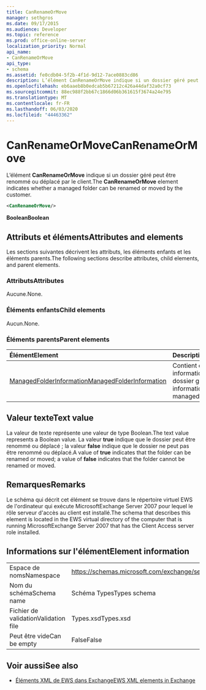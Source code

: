 ```yaml
---
title: CanRenameOrMove
manager: sethgros
ms.date: 09/17/2015
ms.audience: Developer
ms.topic: reference
ms.prod: office-online-server
localization_priority: Normal
api_name:
- CanRenameOrMove
api_type:
- schema
ms.assetid: fe0cdb04-5f2b-4f1d-9d12-7ace0883cd86
description: L’élément CanRenameOrMove indique si un dossier géré peut être renommé ou déplacé par le client.
ms.openlocfilehash: eb6aaeb8b0edcab5b67212c426a44daf32a0cf73
ms.sourcegitcommit: 88ec988f2bb67c1866d06b361615f3674a24e795
ms.translationtype: MT
ms.contentlocale: fr-FR
ms.lasthandoff: 06/03/2020
ms.locfileid: "44463362"
---
```

# <a name="canrenameormove"></a><span data-ttu-id="4aacf-103">CanRenameOrMove</span><span class="sxs-lookup"><span data-stu-id="4aacf-103">CanRenameOrMove</span></span>

<span data-ttu-id="4aacf-104">L’élément **CanRenameOrMove** indique si un dossier géré peut être renommé ou déplacé par le client.</span><span class="sxs-lookup"><span data-stu-id="4aacf-104">The **CanRenameOrMove** element indicates whether a managed folder can be renamed or moved by the customer.</span></span> 
  
```xml
<CanRenameOrMove/>
```

 <span data-ttu-id="4aacf-105">**Boolean**</span><span class="sxs-lookup"><span data-stu-id="4aacf-105">**Boolean**</span></span>
## <a name="attributes-and-elements"></a><span data-ttu-id="4aacf-106">Attributs et éléments</span><span class="sxs-lookup"><span data-stu-id="4aacf-106">Attributes and elements</span></span>

<span data-ttu-id="4aacf-107">Les sections suivantes décrivent les attributs, les éléments enfants et les éléments parents.</span><span class="sxs-lookup"><span data-stu-id="4aacf-107">The following sections describe attributes, child elements, and parent elements.</span></span>
  
### <a name="attributes"></a><span data-ttu-id="4aacf-108">Attributs</span><span class="sxs-lookup"><span data-stu-id="4aacf-108">Attributes</span></span>

<span data-ttu-id="4aacf-109">Aucune.</span><span class="sxs-lookup"><span data-stu-id="4aacf-109">None.</span></span>
  
### <a name="child-elements"></a><span data-ttu-id="4aacf-110">Éléments enfants</span><span class="sxs-lookup"><span data-stu-id="4aacf-110">Child elements</span></span>

<span data-ttu-id="4aacf-111">Aucun.</span><span class="sxs-lookup"><span data-stu-id="4aacf-111">None.</span></span>
  
### <a name="parent-elements"></a><span data-ttu-id="4aacf-112">Éléments parents</span><span class="sxs-lookup"><span data-stu-id="4aacf-112">Parent elements</span></span>

|<span data-ttu-id="4aacf-113">**Élément**</span><span class="sxs-lookup"><span data-stu-id="4aacf-113">**Element**</span></span>|<span data-ttu-id="4aacf-114">**Description**</span><span class="sxs-lookup"><span data-stu-id="4aacf-114">**Description**</span></span>|
|:-----|:-----|
|[<span data-ttu-id="4aacf-115">ManagedFolderInformation</span><span class="sxs-lookup"><span data-stu-id="4aacf-115">ManagedFolderInformation</span></span>](managedfolderinformation.md) <br/> |<span data-ttu-id="4aacf-116">Contient des informations sur un dossier géré.</span><span class="sxs-lookup"><span data-stu-id="4aacf-116">Contains information about a managed folder.</span></span>  <br/> |
   
## <a name="text-value"></a><span data-ttu-id="4aacf-117">Valeur texte</span><span class="sxs-lookup"><span data-stu-id="4aacf-117">Text value</span></span>

<span data-ttu-id="4aacf-118">La valeur de texte représente une valeur de type Boolean.</span><span class="sxs-lookup"><span data-stu-id="4aacf-118">The text value represents a Boolean value.</span></span> <span data-ttu-id="4aacf-119">La valeur **true** indique que le dossier peut être renommé ou déplacé ; la valeur **false** indique que le dossier ne peut pas être renommé ou déplacé.</span><span class="sxs-lookup"><span data-stu-id="4aacf-119">A value of **true** indicates that the folder can be renamed or moved; a value of **false** indicates that the folder cannot be renamed or moved.</span></span> 
  
## <a name="remarks"></a><span data-ttu-id="4aacf-120">Remarques</span><span class="sxs-lookup"><span data-stu-id="4aacf-120">Remarks</span></span>

<span data-ttu-id="4aacf-121">Le schéma qui décrit cet élément se trouve dans le répertoire virtuel EWS de l'ordinateur qui exécute MicrosoftExchange Server 2007 pour lequel le rôle serveur d'accès au client est installé.</span><span class="sxs-lookup"><span data-stu-id="4aacf-121">The schema that describes this element is located in the EWS virtual directory of the computer that is running MicrosoftExchange Server 2007 that has the Client Access server role installed.</span></span>
  
## <a name="element-information"></a><span data-ttu-id="4aacf-122">Informations sur l'élément</span><span class="sxs-lookup"><span data-stu-id="4aacf-122">Element information</span></span>

|||
|:-----|:-----|
|<span data-ttu-id="4aacf-123">Espace de noms</span><span class="sxs-lookup"><span data-stu-id="4aacf-123">Namespace</span></span>  <br/> |https://schemas.microsoft.com/exchange/services/2006/types  <br/> |
|<span data-ttu-id="4aacf-124">Nom du schéma</span><span class="sxs-lookup"><span data-stu-id="4aacf-124">Schema name</span></span>  <br/> |<span data-ttu-id="4aacf-125">Schéma Types</span><span class="sxs-lookup"><span data-stu-id="4aacf-125">Types schema</span></span>  <br/> |
|<span data-ttu-id="4aacf-126">Fichier de validation</span><span class="sxs-lookup"><span data-stu-id="4aacf-126">Validation file</span></span>  <br/> |<span data-ttu-id="4aacf-127">Types.xsd</span><span class="sxs-lookup"><span data-stu-id="4aacf-127">Types.xsd</span></span>  <br/> |
|<span data-ttu-id="4aacf-128">Peut être vide</span><span class="sxs-lookup"><span data-stu-id="4aacf-128">Can be empty</span></span>  <br/> |<span data-ttu-id="4aacf-129">False</span><span class="sxs-lookup"><span data-stu-id="4aacf-129">False</span></span>  <br/> |
   
## <a name="see-also"></a><span data-ttu-id="4aacf-130">Voir aussi</span><span class="sxs-lookup"><span data-stu-id="4aacf-130">See also</span></span>



- [<span data-ttu-id="4aacf-131">Éléments XML de EWS dans Exchange</span><span class="sxs-lookup"><span data-stu-id="4aacf-131">EWS XML elements in Exchange</span></span>](ews-xml-elements-in-exchange.md)

